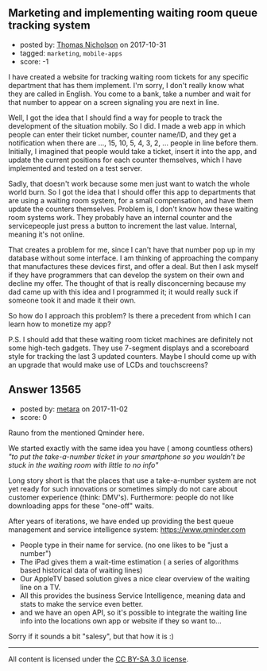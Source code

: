 ## Marketing and implementing waiting room queue tracking system

- posted by: [Thomas Nicholson](https://stackexchange.com/users/6024766/thomas-nicholson) on 2017-10-31
- tagged: `marketing`, `mobile-apps`
- score: -1

<p>I have created a website for tracking waiting room tickets for any specific department that has them implement. I'm sorry, I don't really know what they are called in English. You come to a bank, take a number and wait for that number to appear on a screen signaling you are next in line.</p>

<p>Well, I got the idea that I should find a way for people to track the development of the situation mobily. So I did. I made a web app in which people can enter their ticket number, counter name/ID, and they get a notification when there are ..., 15, 10, 5, 4, 3, 2, ... people in line before them. Initially, I imagined that people would take a ticket, insert it into the app, and update the current positions for each counter themselves, which I have implemented and tested on a test server.</p>

<p>Sadly, that doesn't work because some men just want to watch the whole world burn. So I got the idea that I should offer this app to departments that are using a waiting room system, for a small compensation, and have them update the counters themselves. Problem is, I don't know how these waiting room systems work. They probably have an internal counter and the servicepeople just press a button to increment the last value. Internal, meaning it's not online.</p>

<p>That creates a problem for me, since I can't have that number pop up in my database without some interface. I am thinking of approaching the company that manufactures these devices first, and offer a deal. But then I ask myself if they have programmers that can develop the system on their own and decline my offer. The thought of that is really disconcerning because my dad came up with this idea and I programmed it; it would really suck if someone took it and made it their own.</p>

<p>So how do I approach this problem? Is there a precedent from which I can learn how to monetize my app?</p>

<p>P.S. I should add that these waiting room ticket machines are definitely not some high-tech gadgets. They use 7-segment displays and a scoreboard style for tracking the last 3 updated counters. Maybe I should come up with an upgrade that would make use of LCDs and touchscreens?</p>



## Answer 13565

- posted by: [metara](https://stackexchange.com/users/12153582/metara) on 2017-11-02
- score: 0

<p>Rauno from the mentioned Qminder here. </p>

<p>We started exactly with the same idea you have ( among countless others)
<em>"to put the take-a-number ticket in your smartphone so you wouldn't be stuck in the waiting room with little to no info"</em>  </p>

<p>Long story short is that the places that use a take-a-number system are not yet ready for such innovations or sometimes simply do not care about customer experience (think: DMV's). 
Furthermore: people do not like downloading apps for these "one-off" waits. </p>

<p>After years of iterations, we have ended up providing the best queue management and service intelligence system: <a href="https://www.qminder.com" rel="nofollow noreferrer">https://www.qminder.com</a> </p>

<ul>
<li>People type in their name for service. (no one likes to be "just a number") </li>
<li>The iPad gives them a wait-time estimation ( a series of algorithms based historical data of waiting lines) </li>
<li>Our AppleTV based solution gives a nice clear overview of the waiting line on a TV.     </li>
<li>All this provides the business Service Intelligence, meaning data and stats to make the service even better. </li>
<li>and we have an open API, so it's possible to integrate the waiting line info into the locations own app or website if they so want to...</li>
</ul>

<p>Sorry if it sounds a bit "salesy", but that how it is :)</p>




---

All content is licensed under the [CC BY-SA 3.0 license](https://creativecommons.org/licenses/by-sa/3.0/).
